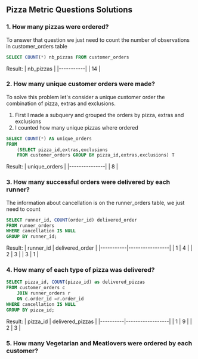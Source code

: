 ## Pizza Metric Questions Solutions
### 1. How many pizzas were ordered?

To answer that question we just need to count the number of observations in customer_orders table
~~~~sql
SELECT COUNT(*) nb_pizzas FROM customer_orders
~~~~
Result:
| nb_pizzas |
|-----------|
| 14        |

### 2. How many unique customer orders were made?

To solve this problem let's consider a unique customer order the combination of pizza, extras and exclusions.
1. First I made a subquery and grouped the orders by pizza, extras and exclusions
2. I counted how many unique pizzas where ordered
~~~~sql
SELECT COUNT(*) AS unique_orders
FROM 
	(SELECT pizza_id,extras,exclusions 
	FROM customer_orders GROUP BY pizza_id,extras,exclusions) T
~~~~

Result:
| unique_orders |
|---------------|
| 8             |

### 3. How many successful orders were delivered by each runner?

The information about cancellation is on the runner_orders table, we just need to count
~~~sql
SELECT runner_id, COUNT(order_id) delivered_order
FROM runner_orders
WHERE cancellation IS NULL
GROUP BY runner_id;
~~~
Result:
| runner_id | delivered_order |
|-----------|-----------------|
| 1         | 4               |
| 2         | 3               |
| 3         | 1               |

###  4. How many of each type of pizza was delivered?

~~~sql
SELECT pizza_id, COUNT(pizza_id) as delivered_pizzas 
FROM customer_orders c 
	JOIN runner_orders r
	ON c.order_id =r.order_id
WHERE cancellation IS NULL
GROUP BY pizza_id;
~~~
Result:
| pizza_id | delivered_pizzas |
|----------|------------------|
|     1    |         9        |
|     2    |         3        |

###  5. How many Vegetarian and Meatlovers were ordered by each customer?
